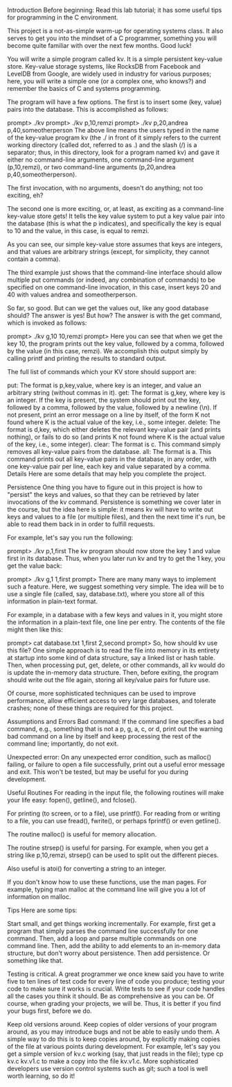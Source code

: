 Introduction
Before beginning: Read this lab tutorial; it has some useful tips for programming in the C environment.

This project is a not-as-simple warm-up for operating systems class. It also serves to get you into the mindset of a C programmer, something you will become quite familiar with over the next few months. Good luck!

You will write a simple program called kv. It is a simple persistent key-value store. Key-value storage systems, like RocksDB from Facebook and LevelDB from Google, are widely used in industry for various purposes; here, you will write a simple one (or a complex one, who knows?) and remember the basics of C and systems programming.

The program will have a few options. The first is to insert some (key, value) pairs into the database. This is accomplished as follows:

prompt> ./kv 
prompt> ./kv p,10,remzi
prompt> ./kv p,20,andrea p,40,someotherperson
The above line means the users typed in the name of the key-value program kv (the ./ in front of it simply refers to the current working directory (called dot, referred to as .) and the slash (/) is a separator; thus, in this directory, look for a program named kv) and gave it either no command-line arguments, one command-line argument (p,10,remzi), or two command-line arguments (p,20,andrea p,40,someotherperson).

The first invocation, with no arguments, doesn't do anything; not too exciting, eh?

The second one is more exciting, or, at least, as exciting as a command-line key-value store gets! It tells the key value system to put a key value pair into the database (this is what the p indicates), and specifically the key is equal to 10 and the value, in this case, is equal to remzi.

As you can see, our simple key-value store assumes that keys are integers, and that values are arbitrary strings (except, for simplicity, they cannot contain a comma).

The third example just shows that the command-line interface should allow multiple put commands (or indeed, any combination of commands) to be specified on one command-line invocation, in this case, insert keys 20 and 40 with values andrea and someotherperson.

So far, so good. But can we get the values out, like any good database should? The answer is yes! But how? The answer is with the get command, which is invoked as follows:

prompt> ./kv g,10
10,remzi
prompt>
Here you can see that when we get the key 10, the program prints out the key value, followed by a comma, followed by the value (in this case, remzi). We accomplish this output simply by calling printf and printing the results to standard output.

The full list of commands which your KV store should support are:

put: The format is p,key,value, where key is an integer, and value an arbitrary string (without commas in it).
get: The format is g,key, where key is an integer. If the key is present, the system should print out the key, followed by a comma, followed by the value, followed by a newline (\n). If not present, print an error message on a line by itself, of the form K not found where K is the actual value of the key, i.e., some integer.
delete: The format is d,key, which either deletes the relevant key-value pair (and prints nothing), or fails to do so (and prints K not found where K is the actual value of the key, i.e., some integer).
clear: The format is c. This command simply removes all key-value pairs from the database.
all: The format is a. This command prints out all key-value pairs in the database, in any order, with one key-value pair per line, each key and value separated by a comma.
Details
Here are some details that may help you complete the project.

Persistence
One thing you have to figure out in this project is how to "persist" the keys and values, so that they can be retrieved by later invocations of the kv command. Persistence is something we cover later in the course, but the idea here is simple: it means kv will have to write out keys and values to a file (or multiple files), and then the next time it's run, be able to read them back in in order to fulfill requests.

For example, let's say you run the following:

prompt> ./kv p,1,first
The kv program should now store the key 1 and value first in its database. Thus, when you later run kv and try to get the 1 key, you get the value back:

prompt> ./kv g,1
1,first
prompt> 
There are many many ways to implement such a feature. Here, we suggest something very simple. The idea will be to use a single file (called, say, database.txt), where you store all of this information in plain-text format.

For example, in a database with a few keys and values in it, you might store the information in a plain-text file, one line per entry. The contents of the file might then like this:

prompt> cat database.txt
1,first
2,second
prompt>
So, how should kv use this file? One simple approach is to read the file into memory in its entirety at startup into some kind of data structure, say a linked list or hash table. Then, when processing put, get, delete, or other commands, all kv would do is update the in-memory data structure. Then, before exiting, the program should write out the file again, storing all key/value pairs for future use.

Of course, more sophisticated techniques can be used to improve performance, allow efficient access to very large databases, and tolerate crashes; none of these things are required for this project.

Assumptions and Errors
Bad command: If the command line specifies a bad command, e.g., something that is not a p, g, a, c, or d, print out the warning bad command on a line by itself and keep processing the rest of the command line; importantly, do not exit.

Unexpected error: On any unexpected error condition, such as malloc() failing, or failure to open a file successfully, print out a useful error message and exit. This won't be tested, but may be useful for you during development.

Useful Routines
For reading in the input file, the following routines will make your life easy: fopen(), getline(), and fclose().

For printing (to screen, or to a file), use printf(). For reading from or writing to a file, you can use fread(), fwrite(), or perhaps fprintf() or even getline().

The routine malloc() is useful for memory allocation.

The routine strsep() is useful for parsing. For example, when you get a string like p,10,remzi, strsep() can be used to split out the different pieces.

Also useful is atoi() for converting a string to an integer.

If you don't know how to use these functions, use the man pages. For example, typing man malloc at the command line will give you a lot of information on malloc.

Tips
Here are some tips:

Start small, and get things working incrementally. For example, first get a program that simply parses the command line successfully for one command. Then, add a loop and parse multiple commands on one command line. Then, add the ability to add elements to an in-memory data structure, but don't worry about persistence. Then add persistence. Or something like that.

Testing is critical. A great programmer we once knew said you have to write five to ten lines of test code for every line of code you produce; testing your code to make sure it works is crucial. Write tests to see if your code handles all the cases you think it should. Be as comprehensive as you can be. Of course, when grading your projects, we will be. Thus, it is better if you find your bugs first, before we do.

Keep old versions around. Keep copies of older versions of your program around, as you may introduce bugs and not be able to easily undo them. A simple way to do this is to keep copies around, by explicitly making copies of the file at various points during development. For example, let's say you get a simple version of kv.c working (say, that just reads in the file); type cp kv.c kv.v1.c to make a copy into the file kv.v1.c. More sophisticated developers use version control systems such as git; such a tool is well worth learning, so do it!
